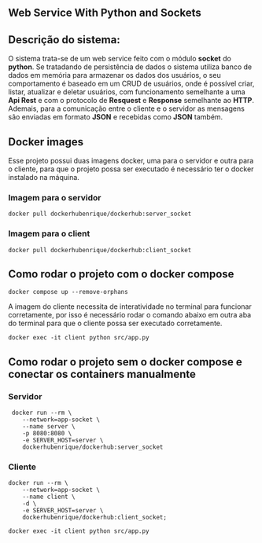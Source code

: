 ## Web Service With Python and Sockets

## Descrição do sistema:

O sistema trata-se de um web service feito com o módulo **socket** do **python**. Se tratadando de persistência de dados o sistema utiliza banco de dados em memória para armazenar os dados dos usuários, o seu comportamento é baseado em um CRUD de usuários, onde é possível criar, listar, atualizar e deletar usuários, com funcionamento semelhante a uma **Api Rest** e com o protocolo de **Resquest** e **Response** semelhante ao **HTTP**. Ademais, para a comunicação entre o cliente e o servidor as mensagens são enviadas em formato **JSON** e recebidas como **JSON** também.

## Docker images

Esse projeto possui duas imagens docker, uma para o servidor e outra para o cliente, para que o projeto possa ser executado é necessário ter o docker instalado na máquina.

### Imagem para o servidor

```docker
docker pull dockerhubenrique/dockerhub:server_socket
```

### Imagem para o client

```docker
docker pull dockerhubenrique/dockerhub:client_socket
```

## Como rodar o projeto com o docker compose

```docker
docker compose up --remove-orphans
```

A imagem do cliente necessita de interatividade no terminal para funcionar corretamente, por isso é necessário rodar o comando abaixo em outra aba do terminal para que o cliente possa ser executado corretamente.

```docker
docker exec -it client python src/app.py
```

## Como rodar o projeto sem o docker compose e conectar os containers manualmente

### Servidor

```docker
 docker run --rm \
    --network=app-socket \
    --name server \
    -p 8080:8080 \
    -e SERVER_HOST=server \
    dockerhubenrique/dockerhub:server_socket

```

### Cliente

```docker
docker run --rm \
    --network=app-socket \
    --name client \
    -d \
    -e SERVER_HOST=server \
    dockerhubenrique/dockerhub:client_socket;

docker exec -it client python src/app.py
```
